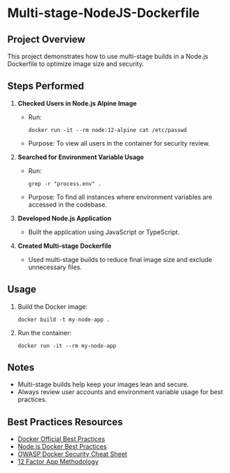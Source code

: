 # Multi-stage-NodeJS-Dockerfile

## Project Overview

This project demonstrates how to use multi-stage builds in a Node.js Dockerfile to optimize image size and security.

## Steps Performed

1. **Checked Users in Node.js Alpine Image**
    - Run:  
      ```
      docker run -it --rm node:12-alpine cat /etc/passwd
      ```
    - Purpose: To view all users in the container for security review.

2. **Searched for Environment Variable Usage**
    - Run:  
      ```
      grep -r "process.env" .
      ```
    - Purpose: To find all instances where environment variables are accessed in the codebase.

3. **Developed Node.js Application**
    - Built the application using JavaScript or TypeScript.

4. **Created Multi-stage Dockerfile**
    - Used multi-stage builds to reduce final image size and exclude unnecessary files.

## Usage

1. Build the Docker image:
    ```
    docker build -t my-node-app .
    ```
2. Run the container:
    ```
    docker run -it --rm my-node-app
    ```

## Notes

- Multi-stage builds help keep your images lean and secure.
- Always review user accounts and environment variable usage for best practices.

## Best Practices Resources

- [Docker Official Best Practices](https://docs.docker.com/develop/dev-best-practices/)
- [Node.js Docker Best Practices](https://github.com/nodejs/docker-node/blob/main/docs/BestPractices.md)
- [OWASP Docker Security Cheat Sheet](https://cheatsheetseries.owasp.org/cheatsheets/Docker_Security_Cheat_Sheet.html)
- [12 Factor App Methodology](https://12factor.net/)
